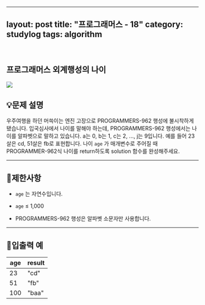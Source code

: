 ﻿
---
layout: post
title: "프로그래머스 - 18"
category: studylog
tags: algorithm
---

<br>

## 프로그래머스 외계행성의 나이


![](https://velog.velcdn.com/images/dlsdud9098/post/e1464da6-734f-4172-a5d3-8df73b71a328/image.png)
## 💡문제 설명
우주여행을 하던 머쓱이는 엔진 고장으로 PROGRAMMERS-962 행성에 불시착하게 됐습니다. 입국심사에서 나이를 말해야 하는데, PROGRAMMERS-962 행성에서는 나이를 알파벳으로 말하고 있습니다. a는 0, b는 1, c는 2, ..., j는 9입니다. 예를 들어 23살은 cd, 51살은 fb로 표현합니다. 나이 ```age```
가 매개변수로 주어질 때 PROGRAMMER-962식 나이를 return하도록 solution 함수를 완성해주세요.


---




## 🚫제한사항


* ```age```
는 자연수입니다.




* ```age```
 ≤ 1,000




* PROGRAMMERS-962 행성은 알파벳 소문자만 사용합니다.




---




## 🔢입출력 예




<table><thead><tr><th>age</th><th>result</th></tr></thead><tbody><tr><td>23</td><td>"cd"</td></tr><tr><td>51</td><td>"fb"</td></tr><tr><td>100</td><td>"baa"</td></tr></tbody>
</table>
